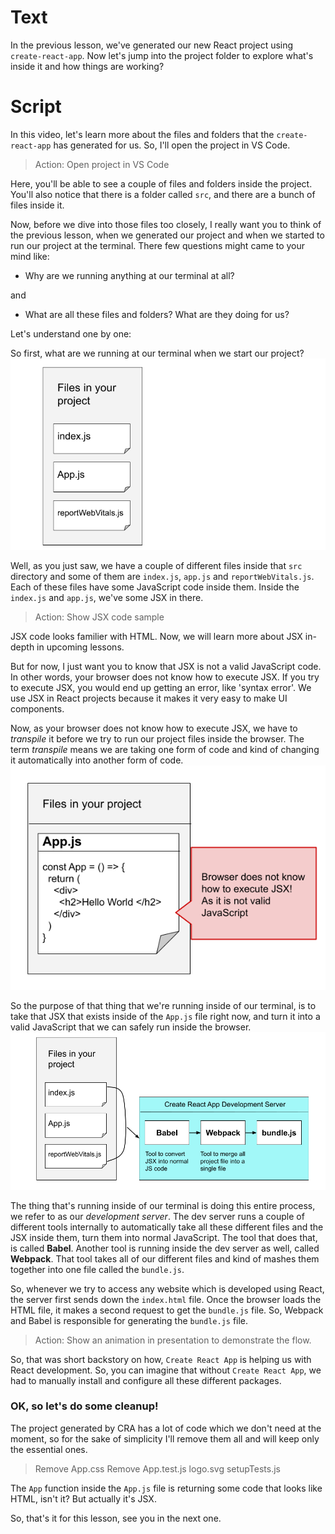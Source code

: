 # Text
In the previous lesson, we've generated our new React project using `create-react-app`. Now let's jump into the project folder to explore what's inside it and how things are working?

# Script
In this video, let's learn more about the files and folders that the `create-react-app`  has generated for us. So, I'll open the project in VS Code.
> Action: Open project in VS Code

Here, you'll be able to see a couple of files and folders inside the project. You'll also notice that there is a folder called `src`, and there are a bunch of files inside it.

Now, before we dive into those files too closely, I really want you to think of the previous lesson, when we generated our project and when we started to run our project at the terminal. There few questions might came to your mind like: 
- Why are we running anything at our terminal at all?
  
and

- What are all these files and folders? What are they doing for us?

Let's understand one by one:

So first, what are we running at our terminal when we start our project? 
![file1.png](file1.png)

Well, as you just saw, we have a couple of different files inside that `src` directory and some of them are `index.js`, `app.js` and `reportWebVitals.js`. Each of these files have some JavaScript code inside them. Inside the `index.js` and `app.js`, we've some JSX in there.

> Action: Show JSX code sample
 
JSX code looks familier with HTML. Now, we will learn more about JSX in-depth in upcoming lessons. 

But for now, I just want you to know that JSX is not a valid JavaScript code. In other words, your browser does not know how to execute JSX. If you try to execute JSX, you would end up getting an error, like 'syntax error'. We use JSX in React projects because it makes it very easy to make UI components. 

Now, as your browser does not know how to execute JSX, we have to *transpile* it before we try to run our project files inside the browser. The term *transpile* means we are taking one form of code and kind of changing it automatically into another form of code.
![file2.png](file2.png)

So the purpose of that thing that we're running inside of our terminal, is to take that JSX that exists inside of the `App.js` file right now, and turn it into a valid JavaScript that we can safely run inside the browser.
![file3.png](file3.png)

The thing that's running inside of our terminal is doing this entire process, we refer to as our *development server*. 
The dev server runs a couple of different tools internally to automatically take all these different files and the JSX inside them, turn them into normal JavaScript. The tool that does that, is called **Babel**.
Another tool is running inside the dev server as well, called **Webpack**. That tool takes all of our different files and kind of mashes them together into one file called the `bundle.js`.

So, whenever we try to access any website which is developed using React, the server first sends down the `index.html` file. Once the browser loads the HTML file, it makes a second request to get the `bundle.js` file. So, Webpack and Babel is responsible for generating the `bundle.js` file.
> Action: Show an animation in presentation to demonstrate the flow. 

So, that was short backstory on how, `Create React App` is helping us with React development. So, you can imagine that without `Create React App`, we had to manually install and configure all these different packages.

### OK, so let's do some cleanup!
The project generated by CRA has a lot of code which we don't need at the moment, so for the sake of simplicity I'll remove them all and will keep only the essential ones.
> Remove App.css
> Remove App.test.js
> logo.svg
> setupTests.js

The `App` function inside the `App.js` file is returning some code that looks like HTML, isn't it? But actually it's JSX. 

So, that's it for this lesson, see you in the next one.